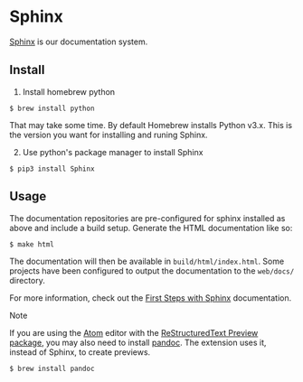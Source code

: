 # Sphinx

[Sphinx](http://www.sphinx-doc.org/en/master/) is our documentation
system.

## Install

1.  Install homebrew python

``` console
$ brew install python
```

That may take some time. By default Homebrew installs Python v3.x. This
is the version you want for installing and runing Sphinx.

2.  Use python's package manager to install Sphinx

``` console
$ pip3 install Sphinx
```

## Usage

The documentation repositories are pre-configured for sphinx installed
as above and include a build setup. Generate the HTML documentation like
so:

``` console
$ make html
```

The documentation will then be available in `build/html/index.html`.
Some projects have been configured to output the documentation to the
`web/docs/` directory.

<div class="seealso">

For more information, check out the [First Steps with
Sphinx](http://www.sphinx-doc.org/en/stable/tutorial.html)
documentation.

</div>

<div class="note">

<div class="title">

Note

</div>

If you are using the [Atom](https://atom.io/) editor with the
[ReStructuredText Preview
package](https://atom.io/packages/rst-preview), you may also need to
install [pandoc](https://pandoc.org/). The extension uses it, instead of
Sphinx, to create previews.

``` console
$ brew install pandoc
```

</div>
